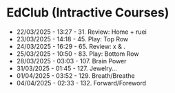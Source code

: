 # EdClub (Intractive Courses)
- 22/03/2025 - 13:27 - 31. Review: Home + ruei
- 23/03/2025 - 14:18 - 45. Play: Top Row
- 24/03/2025 - 16:29 - 65. Review: x & .
- 25/03/2025 - 10:50 - 83. Play: Bottom Row
- 28/03/2025 - 03:03 - 107. Brain Power
- 31/03/2025 - 01:45 - 127. Jewelry...
- 01/04/2025 - 03:52 - 129. Breath/Breathe
- 04/04/2025 - 02:33 - 132. Forward/Foreword
